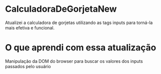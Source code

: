 # CalculadoraDeGorjetaNew
Atualizei a calculadora de gorjetas utilizando as tags inputs para torná-la mais efetiva e funcional.

<h1>O que aprendi com essa atualização</h1>
<p>
  Manipulação da DOM do browser para buscar os valores dos inputs passados pelo usuário


</p>
